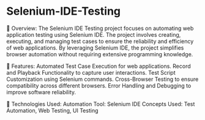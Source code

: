 # Selenium-IDE-Testing
📌 Overview:
The Selenium IDE Testing project focuses on automating web application testing using Selenium IDE. The project involves creating, executing, and managing test cases to ensure the reliability and efficiency of web applications. By leveraging Selenium IDE, the project simplifies browser automation without requiring extensive programming knowledge.

🔹 Features:
Automated Test Case Execution for web applications.
Record and Playback Functionality to capture user interactions.
Test Script Customization using Selenium commands.
Cross-Browser Testing to ensure compatibility across different browsers.
Error Handling and Debugging to improve software reliability.

🔹 Technologies Used:
Automation Tool: Selenium IDE
Concepts Used: Test Automation, Web Testing, UI Testing
